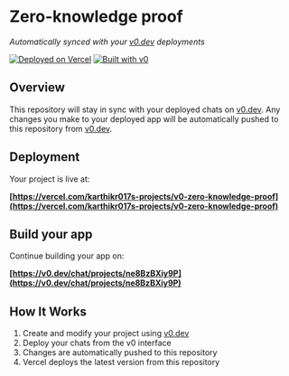 # Zero-knowledge proof

*Automatically synced with your [v0.dev](https://v0.dev) deployments*

[![Deployed on Vercel](https://img.shields.io/badge/Deployed%20on-Vercel-black?style=for-the-badge&logo=vercel)](https://vercel.com/karthikr017s-projects/v0-zero-knowledge-proof)
[![Built with v0](https://img.shields.io/badge/Built%20with-v0.dev-black?style=for-the-badge)](https://v0.dev/chat/projects/ne8BzBXiy9P)

## Overview

This repository will stay in sync with your deployed chats on [v0.dev](https://v0.dev).
Any changes you make to your deployed app will be automatically pushed to this repository from [v0.dev](https://v0.dev).

## Deployment

Your project is live at:

**[https://vercel.com/karthikr017s-projects/v0-zero-knowledge-proof](https://vercel.com/karthikr017s-projects/v0-zero-knowledge-proof)**

## Build your app

Continue building your app on:

**[https://v0.dev/chat/projects/ne8BzBXiy9P](https://v0.dev/chat/projects/ne8BzBXiy9P)**

## How It Works

1. Create and modify your project using [v0.dev](https://v0.dev)
2. Deploy your chats from the v0 interface
3. Changes are automatically pushed to this repository
4. Vercel deploys the latest version from this repository
